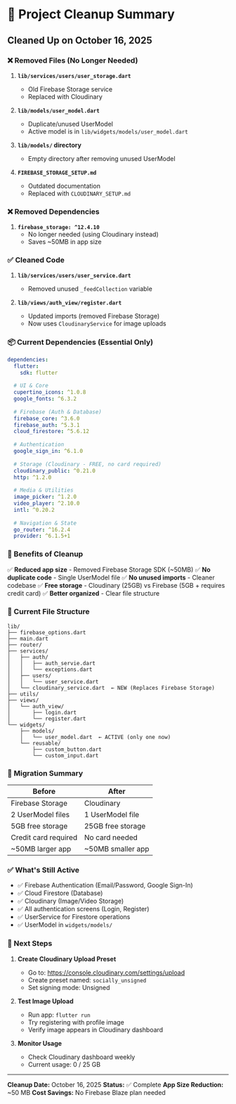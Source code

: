 # 🧹 Project Cleanup Summary

## Cleaned Up on October 16, 2025

### ❌ Removed Files (No Longer Needed)

1. **`lib/services/users/user_storage.dart`** 
   - Old Firebase Storage service
   - Replaced with Cloudinary

2. **`lib/models/user_model.dart`**
   - Duplicate/unused UserModel
   - Active model is in `lib/widgets/models/user_model.dart`

3. **`lib/models/` directory**
   - Empty directory after removing unused UserModel

4. **`FIREBASE_STORAGE_SETUP.md`**
   - Outdated documentation
   - Replaced with `CLOUDINARY_SETUP.md`

### ❌ Removed Dependencies

1. **`firebase_storage: ^12.4.10`**
   - No longer needed (using Cloudinary instead)
   - Saves ~50MB in app size

### ✅ Cleaned Code

1. **`lib/services/users/user_service.dart`**
   - Removed unused `_feedCollection` variable

2. **`lib/views/auth_view/register.dart`**
   - Updated imports (removed Firebase Storage)
   - Now uses `CloudinaryService` for image uploads

### 📦 Current Dependencies (Essential Only)

```yaml
dependencies:
  flutter:
    sdk: flutter
  
  # UI & Core
  cupertino_icons: ^1.0.8
  google_fonts: ^6.3.2
  
  # Firebase (Auth & Database)
  firebase_core: ^3.6.0
  firebase_auth: ^5.3.1
  cloud_firestore: ^5.6.12
  
  # Authentication
  google_sign_in: ^6.1.0
  
  # Storage (Cloudinary - FREE, no card required)
  cloudinary_public: ^0.21.0
  http: ^1.2.0
  
  # Media & Utilities
  image_picker: ^1.2.0
  video_player: ^2.10.0
  intl: ^0.20.2
  
  # Navigation & State
  go_router: ^16.2.4
  provider: ^6.1.5+1
```

### 🎯 Benefits of Cleanup

✅ **Reduced app size** - Removed Firebase Storage SDK (~50MB)
✅ **No duplicate code** - Single UserModel file
✅ **No unused imports** - Cleaner codebase
✅ **Free storage** - Cloudinary (25GB) vs Firebase (5GB + requires credit card)
✅ **Better organized** - Clear file structure

### 📁 Current File Structure

```
lib/
├── firebase_options.dart
├── main.dart
├── router/
├── services/
│   ├── auth/
│   │   ├── auth_servie.dart
│   │   └── exceptions.dart
│   ├── users/
│   │   └── user_service.dart
│   └── cloudinary_service.dart  ← NEW (Replaces Firebase Storage)
├── utils/
├── views/
│   └── auth_view/
│       ├── login.dart
│       └── register.dart
└── widgets/
    ├── models/
    │   └── user_model.dart  ← ACTIVE (only one now)
    └── reusable/
        ├── custom_button.dart
        └── custom_input.dart
```

### 🔄 Migration Summary

| Before | After |
|--------|-------|
| Firebase Storage | Cloudinary |
| 2 UserModel files | 1 UserModel file |
| 5GB free storage | 25GB free storage |
| Credit card required | No card needed |
| ~50MB larger app | ~50MB smaller app |

### ✅ What's Still Active

- ✅ Firebase Authentication (Email/Password, Google Sign-In)
- ✅ Cloud Firestore (Database)
- ✅ Cloudinary (Image/Video Storage)
- ✅ All authentication screens (Login, Register)
- ✅ UserService for Firestore operations
- ✅ UserModel in `widgets/models/`

### 📝 Next Steps

1. **Create Cloudinary Upload Preset**
   - Go to: https://console.cloudinary.com/settings/upload
   - Create preset named: `socially_unsigned`
   - Set signing mode: Unsigned

2. **Test Image Upload**
   - Run app: `flutter run`
   - Try registering with profile image
   - Verify image appears in Cloudinary dashboard

3. **Monitor Usage**
   - Check Cloudinary dashboard weekly
   - Current usage: 0 / 25 GB

---

**Cleanup Date:** October 16, 2025
**Status:** ✅ Complete
**App Size Reduction:** ~50 MB
**Cost Savings:** No Firebase Blaze plan needed
